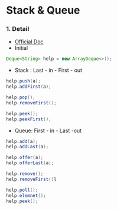 # Stack & Queue
### 1. Detail
- [Official Doc](https://docs.oracle.com/javase/7/docs/api/java/util/Deque.html)
- Initial
```java
Deque<String> help = new ArrayDeque<>();
```
- Stack : Last - in - First - out
```java
help.push(a);
help.addFirst(a);

help.pop();
help.removeFirst();

help.peek();
help.peekFirst();
```
- Queue: First - in - Last -out
```java
help.add(a);
help.addLast(a);

help.offer(a);
help.offerLast(a);

help.remove();
help.removeFirst()l

help.poll();
help.elemnet();
help.peek();
```